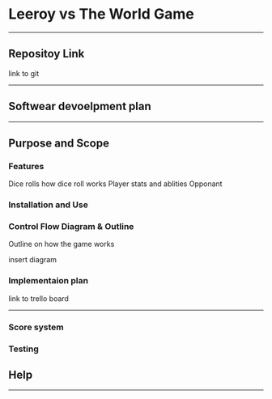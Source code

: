 # Leeroy vs The World Game
___

## Repositoy Link

link to git
___

## Softwear devoelpment plan
___

## Purpose and Scope

### Features 

Dice rolls 
    how dice roll works 
Player stats and ablities 
Opponant 



### Installation and Use

### Control Flow Diagram & Outline
 Outline on how the game works 

 insert diagram 
 
### Implementaion plan 

link to trello board 
___

### Score system 




### Testing 

## Help 
___ 